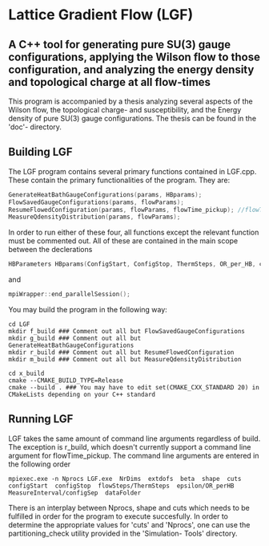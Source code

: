 # Lattice Gradient Flow (LGF)
## A C++ tool for generating pure SU(3) gauge configurations, applying the Wilson flow to those configuration, and analyzing the energy density and topological charge at all flow-times

This program is accompanied by a thesis analyzing several aspects of the Wilson flow, the topological charge- and susceptibility, and the Energy density of pure SU(3) gauge configurations.
The thesis can be found in the 'doc'- directory.
## Building LGF

The LGF program contains several primary functions contained in LGF.cpp. These contain the primary functionalities of the program.
They are:
```c++
GenerateHeatBathGaugeConfigurations(params, HBparams);
FlowSavedGaugeConfigurations(params, flowParams);
ResumeFlowedConfiguration(params, flowParams, flowTime_pickup); //flowTime_pickup is not supported by command line arguments and must be compiled
MeasureQdensityDistribution(params, flowParams);
```

In order to run either of these four, all functions except the relevant function must be commented out. 
All of these are contained in the main scope between the declerations 
```c++
HBParameters HBparams(ConfigStart, ConfigStop, ThermSteps, OR_per_HB, configSep, dataFolder);
```
and 
```c++
mpiWrapper::end_parallelSession();
```
You may build the program in the following way:
```Shell
cd LGF
mkdir f_build ### Comment out all but FlowSavedGaugeConfigurations
mkdir g_build ### Comment out all but GenerateHeatBathGaugeConfigurations
mkdir r_build ### Comment out all but ResumeFlowedConfiguration
mkdir m_build ### Comment out all but MeasureQdensityDistribution

cd x_build
cmake --CMAKE_BUILD_TYPE=Release
cmake --build . ### You may have to edit set(CMAKE_CXX_STANDARD 20) in CMakeLists depending on your C++ standard
```
## Running LGF
LGF takes the same amount of command line arguments regardless of build. 
The exception is r_build, which doesn't currently support a command line argument for flowTime_pickup.
The command line arguments are entered in the following order
```Shell
mpiexec.exe -n Nprocs LGF.exe  NrDims  extdofs  beta  shape  cuts  configStart  configStop  flowSteps/ThermSteps  epsilon/OR_perHB  MeasureInterval/configSep  dataFolder
```
There is an interplay between Nprocs, shape and cuts which needs to be fulfilled in order for the program to execute succesfully.
In order to determine the appropriate values for 'cuts' and 'Nprocs', one can use the partitioning_check utility provided in the 'Simulation- Tools' directory.
